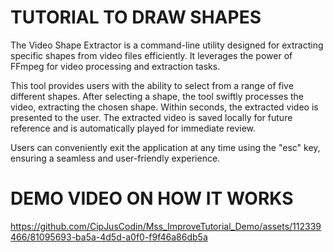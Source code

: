 # TUTORIAL TO DRAW SHAPES
The Video Shape Extractor is a command-line utility designed for extracting specific shapes from video files efficiently. It leverages the power of FFmpeg for video processing and extraction tasks.

This tool provides users with the ability to select from a range of five different shapes. After selecting a shape, the tool swiftly processes the video, extracting the chosen shape. Within seconds, the extracted video is presented to the user. The extracted video is saved locally for future reference and is automatically played for immediate review.

Users can conveniently exit the application at any time using the "esc" key, ensuring a seamless and user-friendly experience.

# DEMO VIDEO ON HOW IT WORKS
https://github.com/CipJusCodin/Mss_ImproveTutorial_Demo/assets/112339466/81095693-ba5a-4d5d-a0f0-f9f46a86db5a

